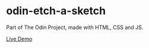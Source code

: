 # odin-etch-a-sketch

Part of The Odin Project, made with HTML, CSS and JS.

[Live Demo](https://ricardoalves-dev.github.io/odin-etch-a-sketch/)
